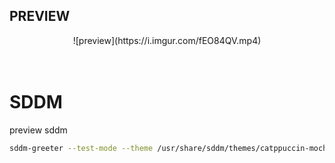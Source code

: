 ## PREVIEW
<div align="center">
![preview](https://i.imgur.com/fEO84QV.mp4)
</div>
<br /><br />




# SDDM
preview sddm
```bash
sddm-greeter --test-mode --theme /usr/share/sddm/themes/catppuccin-mocha/
```
